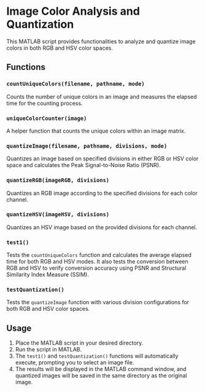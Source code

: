 # Image Color Analysis and Quantization

This MATLAB script provides functionalities to analyze and quantize image colors in both RGB and HSV color spaces.

## Functions

### `countUniqueColors(filename, pathname, mode)`

Counts the number of unique colors in an image and measures the elapsed time for the counting process.

### `uniqueColorCounter(image)`

A helper function that counts the unique colors within an image matrix.

### `quantizeImage(filename, pathname, divisions, mode)`

Quantizes an image based on specified divisions in either RGB or HSV color space and calculates the Peak Signal-to-Noise Ratio (PSNR).

### `quantizeRGB(imageRGB, divisions)`

Quantizes an RGB image according to the specified divisions for each color channel.

### `quantizeHSV(imageHSV, divisions)`

Quantizes an HSV image based on the provided divisions for each channel.

### `test1()`

Tests the `countUniqueColors` function and calculates the average elapsed time for both RGB and HSV modes. It also tests the conversion between RGB and HSV to verify conversion accuracy using PSNR and Structural Similarity Index Measure (SSIM).

### `testQuantization()`

Tests the `quantizeImage` function with various division configurations for both RGB and HSV color spaces.

## Usage

1.  Place the MATLAB script in your desired directory.
2.  Run the script in MATLAB.
3.  The `test1()` and `testQuantization()` functions will automatically execute, prompting you to select an image file.
4.  The results will be displayed in the MATLAB command window, and quantized images will be saved in the same directory as the original image.
